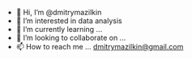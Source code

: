 - 👋 Hi, I’m @dmitrymazilkin
- 👀 I’m interested in data analysis  
- 🌱 I’m currently learning ...
- 💞️ I’m looking to collaborate on ...
- 📫 How to reach me ...
dmitrymazilkin@gmail.com
<!---
dmitrymazilkin/dmitrymazilkin is a ✨ special ✨ repository because its `README.md` (this file) appears on your GitHub profile.
You can click the Preview link to take a look at your changes.
--->
